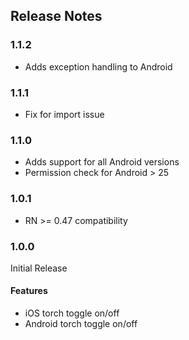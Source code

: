 ## Release Notes

### 1.1.2

* Adds exception handling to Android

### 1.1.1

* Fix for import issue

### 1.1.0

* Adds support for all Android versions
* Permission check for Android > 25

### 1.0.1

* RN >= 0.47 compatibility

### 1.0.0

Initial Release

#### Features

* iOS torch toggle on/off
* Android torch toggle on/off
